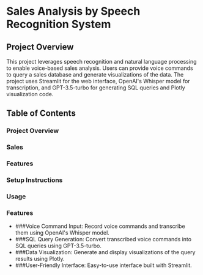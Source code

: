 # Sales Analysis by Speech Recognition System

## Project Overview
 This project leverages speech recognition and natural language processing to enable voice-based sales analysis. Users can provide voice commands to query a sales database and generate visualizations of the data. The project uses Streamlit for the web interface, OpenAI's Whisper model for transcription, and GPT-3.5-turbo for generating SQL queries and Plotly visualization code.
## Table of Contents
### Project Overview
### Sales
### Features
### Setup Instructions
### Usage
###  Features
* ###Voice Command Input:
  Record voice commands and transcribe them using OpenAI's Whisper model.
* ###SQL Query Generation:
  Convert transcribed voice commands into SQL queries using GPT-3.5-turbo.
* ###Data Visualization:
  Generate and display visualizations of the query results using Plotly.
* ###User-Friendly Interface:
 Easy-to-use interface built with Streamlit.


